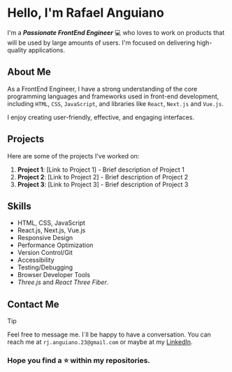 # Hello, I'm Rafael Anguiano

I'm a ***Passionate FrontEnd Engineer*** 💻 who loves to work on products that will be used by large amounts of users. I'm focused on delivering high-quality applications.

## About Me

As a FrontEnd Engineer, I have a strong understanding of the core programming languages and frameworks used in front-end development, including `HTML`, `CSS`, `JavaScript`, and libraries like `React`, `Next.js` and `Vue.js`. 

I enjoy creating user-friendly, effective, and engaging interfaces.

## Projects

Here are some of the projects I've worked on:

1. **Project 1**: [Link to Project 1] - Brief description of Project 1
2. **Project 2**: [Link to Project 2] - Brief description of Project 2
3. **Project 3**: [Link to Project 3] - Brief description of Project 3

## Skills

- HTML, CSS, JavaScript
- React.js, Next.js, Vue.js
- Responsive Design
- Performance Optimization
- Version Control/Git
- Accessibility
- Testing/Debugging
- Browser Developer Tools
- *Three.js* and *React Three Fiber*.

## Contact Me
> [!TIP]
> Feel free to message me. I´ll be happy to have a conversation. You can reach me at `rj.anguiano.23@gmail.com` or maybe at my [LinkedIn](https://www.linkedin.com/in/rafael-anguiano/).

### Hope you find a ⭐ within my repositories.
